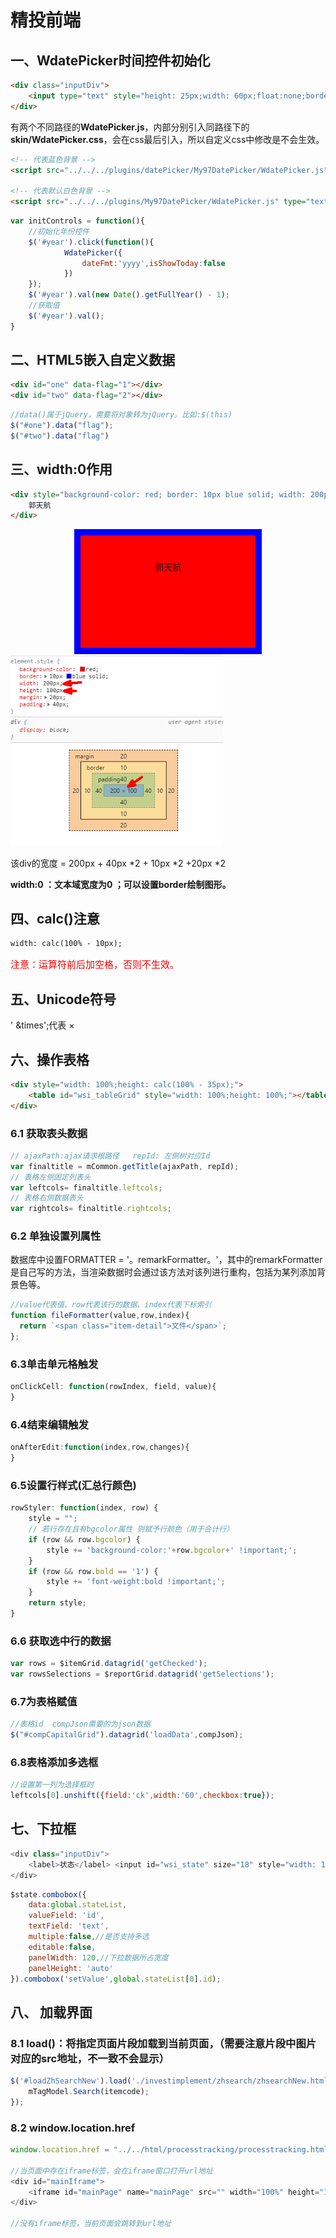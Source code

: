 # 精投前端

## 一、WdatePicker时间控件初始化

```html
<div class="inputDiv">
	<input type="text" style="height: 25px;width: 60px;float:none;border: 1px solid  #00BBFF !important;" class="Wdate" id="year" />
</div>
```

有两个不同路径的**WdatePicker.js**，内部分别引入同路径下的**skin/WdatePicker.css**，会在css最后引入，所以自定义css中修改是不会生效。

```html
<!-- 代表蓝色背景 -->
<script src="../../../plugins/datePicker/My97DatePicker/WdatePicker.js" type="text/javascript"></script>

<!-- 代表默认白色背景 -->
<script src="../../../plugins/My97DatePicker/WdatePicker.js" type="text/javascript"></script>
```

```javascript
var initControls = function(){
    //初始化年份控件
	$('#year').click(function(){
			WdatePicker({
				dateFmt:'yyyy',isShowToday:false
		    })
    });
    $('#year').val(new Date().getFullYear() - 1);
    //获取值
    $('#year').val();
}
```



## 二、HTML5嵌入自定义数据

```html
<div id="one" data-flag="1"></div>
<div id="two" data-flag="2"></div>
```

```js
//data()属于jQuery，需要将对象转为jQuery。比如:$(this)
$("#one").data("flag");
$("#two").data("flag")
```



## 三、width:0作用

```html
<div style="background-color: red; border: 10px blue solid; width: 200px; height: 100px; margin:20px; padding:40px">
    郭天航
</div>
```

<div style="background-color: red; border: 10px blue solid; width: 200px; height: 100px; margin:20px; padding:40px; margin:0 auto; text-align:center">
    郭天航
</div>
<img src="精投项目--总结_img/123.bmp" style="zoom:80%;" />

该div的宽度 = 200px + 40px *2 + 10px *2 +20px *2

**width:0 ：文本域宽度为0 ；可以设置border绘制图形。**

## 四、calc()注意

```html
width: calc(100% - 10px);
```

<span style="color: red; font-size: 15px">注意：运算符前后加空格，否则不生效。</span>

## 五、Unicode符号

 ' &times';代表 &times; 

## 六、操作表格

```html
<div style="width: 100%;height: calc(100% - 35px);">
	<table id="wsi_tableGrid" style="width: 100%;height: 100%;"></table>
</div>
```

### 6.1 获取表头数据

```javascript
// ajaxPath:ajax请求根路径   repId: 左侧树对应Id
var finaltitle = mCommon.getTitle(ajaxPath, repId);
// 表格左侧固定列表头
var leftcols= finaltitle.leftcols;
// 表格右侧数据表头
var rightcols= finaltitle.rightcols;

```

### 6.2 单独设置列属性

数据库中设置FORMATTER = '。remarkFormatter。'，其中的remarkFormatter是自己写的方法，当渲染数据时会通过该方法对该列进行重构，包括为某列添加背景色等。

```javascript
//value代表值、row代表该行的数据、index代表下标索引
function fileFormatter(value,row,index){
  return `<span class="item-detail">文件</span>`;
};
```

### 6.3单击单元格触发

```javascript
onClickCell: function(rowIndex, field, value){
}
```

### 6.4结束编辑触发

```javascript
onAfterEdit:function(index,row,changes){
}
```

### 6.5设置行样式(汇总行颜色)

```javascript
rowStyler: function(index, row) {
    style = "";
    // 若行存在且有bgcolor属性 则赋予行颜色（用于合计行）
    if (row && row.bgcolor) {
        style += 'background-color:'+row.bgcolor+' !important;';
    }
    if (row && row.bold == '1') {
        style += 'font-weight:bold !important;';
    }
    return style;
}
```

### 6.6 获取选中行的数据

```javascript
var rows = $itemGrid.datagrid('getChecked');
var rowsSelections = $reportGrid.datagrid('getSelections');
```

### 6.7为表格赋值

```javascript
//表格id  compJson需要的为json数据
$("#compCapitalGrid").datagrid('loadData',compJson);
```

### 6.8表格添加多选框

```javascript
//设置第一列为选择框时
leftcols[0].unshift({field:'ck',width:'60',checkbox:true});
```

## 七、下拉框

```javascript
<div class="inputDiv">
	<label>状态</label> <input id="wsi_state" size="18" style="width: 120px;">	
</div>
```

```javascript
$state.combobox({
    data:global.stateList,
    valueField: 'id',
    textField: 'text',
    multiple:false,//是否支持多选
    editable:false,
    panelWidth: 120,//下拉数据所占宽度
    panelHeight: 'auto'
}).combobox('setValue',global.stateList[0].id);
```

## 八、 加载界面

### 8.1 load()：将指定页面片段加载到当前页面，（需要注意片段中图片对应的src地址，不一致不会显示）

```javascript
$('#loadZhSearchNew').load('./investimplement/zhsearch/zhsearchNew.html #zhsearchNewDiv',function(){
    mTagModel.Search(itemcode);
});
```

### 8.2  window.location.href

```javascript
window.location.href = "../../html/processtracking/processtracking.html?200";	//跳转后的地址通过window.location.href获取后面参数

//当页面中存在iframe标签，会在iframe窗口打开url地址
<div id="mainIframe">
    <iframe id="mainPage" name="mainPage" src="" width="100%" height="100%" frameborder="0"></iframe>
</div>

//没有iframe标签，当前页面会跳转到url地址
```

